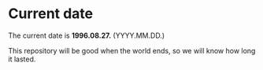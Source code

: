 # Current date

The current date is **1996.08.27.** (YYYY.MM.DD.)

This repository will be good when the world ends, so we will know how long it lasted.